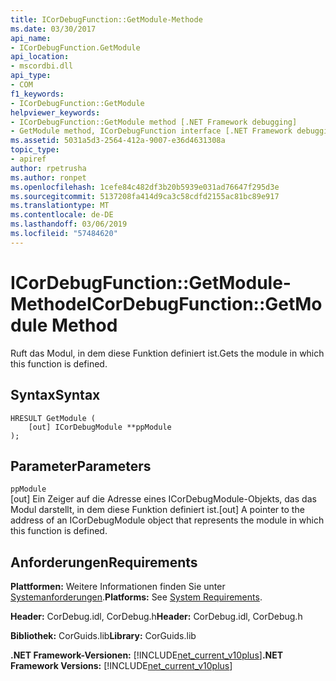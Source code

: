 ```yaml
---
title: ICorDebugFunction::GetModule-Methode
ms.date: 03/30/2017
api_name:
- ICorDebugFunction.GetModule
api_location:
- mscordbi.dll
api_type:
- COM
f1_keywords:
- ICorDebugFunction::GetModule
helpviewer_keywords:
- ICorDebugFunction::GetModule method [.NET Framework debugging]
- GetModule method, ICorDebugFunction interface [.NET Framework debugging]
ms.assetid: 5031a5d3-2564-412a-9007-e36d4631308a
topic_type:
- apiref
author: rpetrusha
ms.author: ronpet
ms.openlocfilehash: 1cefe84c482df3b20b5939e031ad76647f295d3e
ms.sourcegitcommit: 5137208fa414d9ca3c58cdfd2155ac81bc89e917
ms.translationtype: MT
ms.contentlocale: de-DE
ms.lasthandoff: 03/06/2019
ms.locfileid: "57484620"
---
```

# <a name="icordebugfunctiongetmodule-method"></a><span data-ttu-id="048ff-102">ICorDebugFunction::GetModule-Methode</span><span class="sxs-lookup"><span data-stu-id="048ff-102">ICorDebugFunction::GetModule Method</span></span>
<span data-ttu-id="048ff-103">Ruft das Modul, in dem diese Funktion definiert ist.</span><span class="sxs-lookup"><span data-stu-id="048ff-103">Gets the module in which this function is defined.</span></span>  
  
## <a name="syntax"></a><span data-ttu-id="048ff-104">Syntax</span><span class="sxs-lookup"><span data-stu-id="048ff-104">Syntax</span></span>  
  
```  
HRESULT GetModule (  
    [out] ICorDebugModule **ppModule  
);  
```  
  
## <a name="parameters"></a><span data-ttu-id="048ff-105">Parameter</span><span class="sxs-lookup"><span data-stu-id="048ff-105">Parameters</span></span>  
 `ppModule`  
 <span data-ttu-id="048ff-106">[out] Ein Zeiger auf die Adresse eines ICorDebugModule-Objekts, das das Modul darstellt, in dem diese Funktion definiert ist.</span><span class="sxs-lookup"><span data-stu-id="048ff-106">[out] A pointer to the address of an ICorDebugModule object that represents the module in which this function is defined.</span></span>  
  
## <a name="requirements"></a><span data-ttu-id="048ff-107">Anforderungen</span><span class="sxs-lookup"><span data-stu-id="048ff-107">Requirements</span></span>  
 <span data-ttu-id="048ff-108">**Plattformen:** Weitere Informationen finden Sie unter [Systemanforderungen](../../../../docs/framework/get-started/system-requirements.md).</span><span class="sxs-lookup"><span data-stu-id="048ff-108">**Platforms:** See [System Requirements](../../../../docs/framework/get-started/system-requirements.md).</span></span>  
  
 <span data-ttu-id="048ff-109">**Header:** CorDebug.idl, CorDebug.h</span><span class="sxs-lookup"><span data-stu-id="048ff-109">**Header:** CorDebug.idl, CorDebug.h</span></span>  
  
 <span data-ttu-id="048ff-110">**Bibliothek:** CorGuids.lib</span><span class="sxs-lookup"><span data-stu-id="048ff-110">**Library:** CorGuids.lib</span></span>  
  
 <span data-ttu-id="048ff-111">**.NET Framework-Versionen:** [!INCLUDE[net_current_v10plus](../../../../includes/net-current-v10plus-md.md)]</span><span class="sxs-lookup"><span data-stu-id="048ff-111">**.NET Framework Versions:** [!INCLUDE[net_current_v10plus](../../../../includes/net-current-v10plus-md.md)]</span></span>
